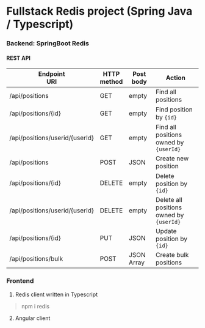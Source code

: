 # Fullstack Redis project (Spring Java / Typescript)
### Backend: SpringBoot Redis 
#### REST API

| Endpoint<br/>URI               | HTTP <br/>method | Post <br/>body | Action                                              |
|--------------------------------|------------------|----------------|-----------------------------------------------------|
| /api/positions                 | GET              | empty          | Find all positions                                  |
| /api/positions/{id}            | GET              | empty          | Find position by <code>{id}</code>                  |
| /api/positions/userid/{userId} | GET              | empty          | Find all positions owned by <code>{userId}</code>   |
| /api/positions                 | POST             | JSON           | Create new position                                 |
| /api/positions/{id}            | DELETE           | empty          | Delete position by <code>{id}</code>                |
| /api/positions/userid/{userId} | DELETE           | empty          | Delete all positions owned by <code>{userId}</code> |
| /api/positions/{id}            | PUT              | JSON           | Update position by <code>{id}</code>                |
| /api/positions/bulk            | POST             | JSON Array     | Create bulk positions                               |

### Frontend
1. Redis client written in Typescript
> npm i redis
2. Angular client